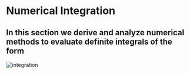 # __Numerical Integration__



## In this section  we derive and analyze numerical methods to evaluate definite integrals of the form 
![integration](https://www.google.com/url?sa=i&url=https%3A%2F%2Ftex.stackexchange.com%2Fquestions%2F103921%2Fintegral-limits-with-amsmath-in-lualatex&psig=AOvVaw1doEg7uLx45IgqturBf4PL&ust=1643548742964000&source=images&cd=vfe&ved=0CAsQjRxqFwoTCKDrua2G1_UCFQAAAAAdAAAAABAJ)
